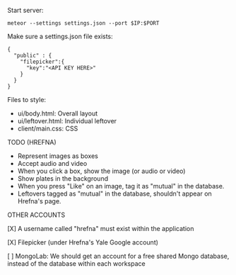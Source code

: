Start server:

    meteor --settings settings.json --port $IP:$PORT
    
Make sure a settings.json file exists:

    {
      "public" : {
        "filepicker":{
          "key":"<API KEY HERE>"
        }
      }
    }

Files to style:

* ui/body.html: Overall layout
* ui/leftover.html: Individual leftover
* client/main.css: CSS

TODO (HREFNA)

* Represent images as boxes
* Accept audio and video
* When you click a box, show the image (or audio or video)
* Show plates in the background
* When you press "Like" on an image, tag it as "mutual" in the database.
* Leftovers tagged as "mutual" in the database, shouldn't appear on Hrefna's page.

OTHER ACCOUNTS

[X] A username called "hrefna" must exist within the application

[X] Filepicker (under Hrefna's Yale Google account)

[ ] MongoLab: We should get an account for a free shared Mongo database, instead of 
    the database within each workspace
